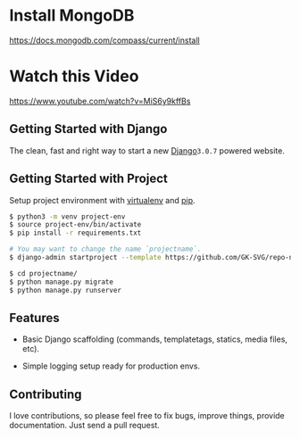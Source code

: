 # Install MongoDB 
https://docs.mongodb.com/compass/current/install

# Watch this Video 
https://www.youtube.com/watch?v=MiS6y9kffBs


## Getting Started with Django
The clean, fast and right way to start a new <a href="https://docs.djangoproject.com/en/3.0/intro/tutorial01/">Django</a>`3.0.7` powered website.

## Getting Started with Project

Setup project environment with [virtualenv](https://virtualenv.pypa.io) and [pip](https://pip.pypa.io).

```bash
$ python3 -m venv project-env
$ source project-env/bin/activate
$ pip install -r requirements.txt

# You may want to change the name `projectname`.
$ django-admin startproject --template https://github.com/GK-SVG/repo-name/archive/master.zip projectname

$ cd projectname/
$ python manage.py migrate
$ python manage.py runserver
```

## Features

* Basic Django scaffolding (commands, templatetags, statics, media files, etc).

* Simple logging setup ready for production envs.

## Contributing

I love contributions, so please feel free to fix bugs, improve things, provide documentation. Just send a pull request.
